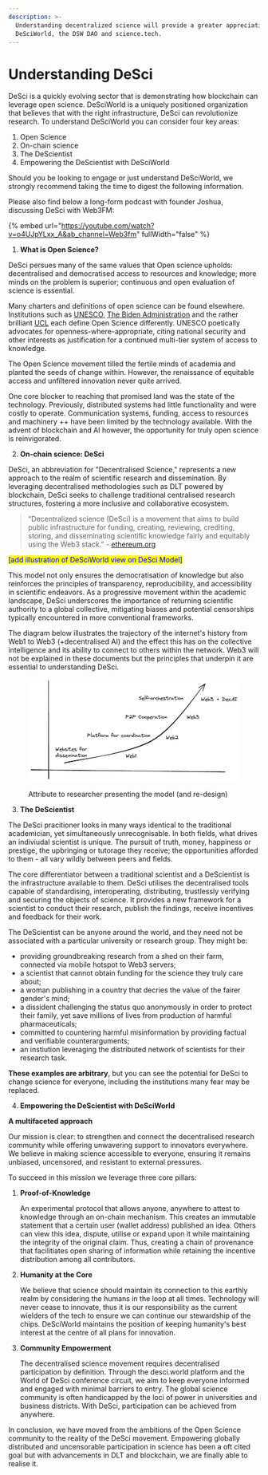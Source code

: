 ```yaml
---
description: >-
  Understanding decentralized science will provide a greater appreciation of
  DeSciWorld, the DSW DAO and science.tech.
---
```


# Understanding DeSci

DeSci is a quickly evolving sector that is demonstrating how blockchain can leverage open science. DeSciWorld is a uniquely positioned organization that believes that with the right infrastructure, DeSci can revolutionize research. To understand DeSciWorld you can consider four key areas:

1. Open Science
2. On-chain science
3. The DeScientist
4. Empowering the DeScientist with DeSciWorld

Should you be looking to engage or just understand DeSciWorld, we strongly recommend taking the time to digest the following information.

Please also find below a long-form podcast with founder Joshua, discussing DeSci with Web3FM:

{% embed url="https://youtube.com/watch?v=o4UJpYLxx_A&ab_channel=Web3fm" fullWidth="false" %}

1. **What is Open Science?**

DeSci persues many of the same values that Open science upholds: decentralised and democratised access to resources and knowledge; more minds on the problem is superior; continuous and open evaluation of science is essential.

Many charters and definitions of open science can be found elsewhere. Institutions such as [UNESCO](https://www.unesco.org/en/open-science/about), [The Biden Administration](https://www.whitehouse.gov/ostp/news-updates/2023/01/11/fact-sheet-biden-harris-administration-announces-new-actions-to-advance-open-and-equitable-research/) and the rather brilliant [UCL](https://www.ucl.ac.uk/library/open-science-research-support/open-science/8-pillars-open-science) each define Open Science differently. UNESCO poetically advocates for openness-where-appropriate, citing national security and other interests as justification for a continued multi-tier system of access to knowledge.

The Open Science movement tilled the fertile minds of academia and planted the seeds of change within. However, the renaissance of equitable access and unfiltered innovation never quite arrived.&#x20;

One core blocker to reaching that promised land was the state of the technology. Previously, distributed systems had little functionality and were costly to operate. Communication systems, funding, access to resources and machinery ++ have been limited by the technology available. With the advent of blockchain and AI however, the opportunity for truly open science is reinvigorated.

2. **On-chain science: DeSci**

DeSci, an abbreviation for "Decentralised Science," represents a new approach to the realm of scientific research and dissemination. By leveraging decentralised methodologies such as DLT powered by blockchain, DeSci seeks to challenge traditional centralised research structures, fostering a more inclusive and collaborative ecosystem.

> “Decentralized science (DeSci) is a movement that aims to build public infrastructure for funding, creating, reviewing, crediting, storing, and disseminating scientific knowledge fairly and equitably using the Web3 stack.” - [ethereum.org](https://ethereum.org/en/desci/)

<mark style="color:blue;">\[add illustration of DeSciWorld view on DeSci Model]</mark>

This model not only ensures the democratisation of knowledge but also reinforces the principles of transparency, reproducibility, and accessibility in scientific endeavors. As a progressive movement within the academic landscape, DeSci underscores the importance of returning scientific authority to a global collective, mitigating biases and potential censorships typically encountered in more conventional frameworks.

The diagram below illustrates the trajectory of the internet's history from Web1 to Web3 (+decentralised AI) and the effect this has on the collective intelligence and its ability to connect to others within the network. Web3 will not be explained in these documents but the principles that underpin it are essential to understanding DeSci.

<figure><img src="../.gitbook/assets/image (1) (1) (1) (1) (1) (1).png" alt=""><figcaption><p>Attribute to researcher presenting the model (and re-design)</p></figcaption></figure>

3. **The DeScientist**

The DeSci pracitioner looks in many ways identical to the traditional academician, yet simultaneously unrecognisable. In both fields, what drives an indiviudal scientist is unique. The pursuit of truth, money, happiness or prestige, the upbringing or tutorage they receive; the opportunities afforded to them - all vary wildly between peers and fields.

The core differentiator between a traditional scientist and a DeScientist is the infrastructure available to them. DeSci utilises the decentralised tools capable of standardising, interoperating, distributing, trustlessly verifying and securing the objects of science. It provides a new framework for a scientist to conduct their research, publish the findings, receive incentives and feedback for their work.

The DeScientist can be anyone around the world, and they need not be associated with a particular university or research group. They might be:

* providing groundbreaking research from a shed on their farm, connected via mobile hotspot to Web3 servers;
* a scientist that cannot obtain funding for the science they truly care about;
* a woman publishing in a country that decries the value of the fairer gender's mind;
* a dissident challenging the status quo anonymously in order to protect their family, yet save millions of lives from production of harmful pharmaceuticals;
* committed to countering harmful misinformation by providing factual and verifiable counterarguments;
* an instiution leveraging the distributed network of scientists for their research task.

**These examples are arbitrary**, but you can see the potential for DeSci to change science for everyone, including the institutions many fear may be replaced.

4. **Empowering the DeScientist with DeSciWorld**

**A multifaceted approach**

Our mission is clear: to strengthen and connect the decentralised research community while offering unwavering support to innovators everywhere. We believe in making science accessible to everyone, ensuring it remains unbiased, uncensored, and resistant to external pressures.

To succeed in this mission we leverage three core pillars:

1.  **Proof-of-Knowledge**

    An experimental protocol that allows anyone, anywhere to attest to knowledge through an on-chain mechanism. This creates an immutable statement that a certain user (wallet address) published an idea. Others can view this idea, dispute, utilise or expand upon it while maintaining the integrity of the original claim. Thus, creating a chain of provenance that facilitiates open sharing of information while retaining the incentive distribution among all contributors.
2.  **Humanity at the Core**

    We believe that science should maintain its connection to this earthly realm by considering the humans in the loop at all times. Technology will never cease to innovate, thus it is our responsibility as the current wielders of the tech to ensure we can continue our stewardship of the chips. DeSciWorld maintains the position of keeping humanity's best interest at the centre of all plans for innovation.
3.  **Community Empowerment**

    The decentralised science movement requires decentralised participation by definition. Through the desci.world platform and the World of DeSci conference circuit, we aim to keep everyone informed and engaged with minimal barriers to entry. The global science community is often handicapped by the loci of power in universities and business districts. With DeSci, participation can be achieved from anywhere.

In conclusion, we have moved from the ambitions of the Open Science community to the reality of the DeSci movement. Empowering globally distributed and uncensorable participation in science has been a oft cited goal but with advancements in DLT and blockchain, we are finally able to realise it.
